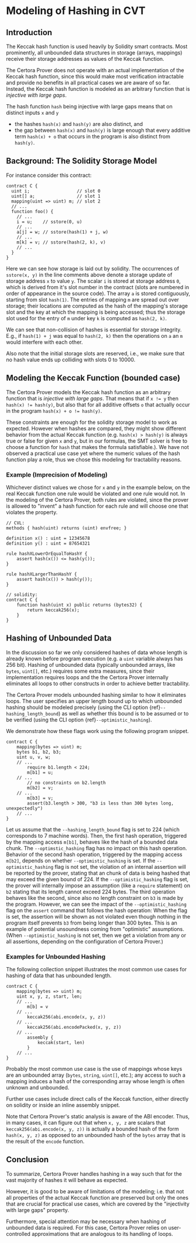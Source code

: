 Modeling of Hashing in CVT
===========


## Introduction

The Keccak hash function is used heavily by Solidity smart contracts. 
Most prominently, all unbounded data structures in storage (arrays, mappings) receive their storage addresses as values of the Keccak function.

The Certora Prover does not operate with an actual implementation of the Keccak hash function, since this would make most verification intractable and provide no benefits in all practical cases we are aware of so far.
Instead, the Keccak hash function is modeled as an arbitrary function that is _injective with large gaps_. 

The hash function `hash` being injective with large gaps means that on distinct inputs `x` and `y`
  - the hashes `hash(x)` and `hash(y)` are also distinct, and
  - the gap between `hash(x)` and `hash(y)` is large enough that every additive term `hash(x) + o` that occurs in the program is also distinct from `hash(y)`.

## Background: The Solidity Storage Model

For instance consider this contract:
```solidity
contract C {
  uint i;                  // slot 0
  uint[] a;                // slot 1
  mapping(uint => uint) m; // slot 2
  // ...
  function foo() {
	// ...
	i = u;    // sstore(0, u)
    // ... 
    a[j] = w; // sstore(hash(1) + j, w)
    // ... 
    m[k] = v; // sstore(hash(2, k), v)
    // ... 
  }
}
```

Here we can see how storage is laid out by solidity.
The occurrences of `sstore(x, y)` in the line comments above denote a storage update of storage address `x` to value `y`.
The scalar `i` is stored at storage address `0`, which is derived from it's slot number in the contract (slots are numbered in order of appearance in the source code).
The array `a` is stored contiguously, starting from slot `hash(1)`.
The entries of mapping `m` are spread out over storage; their locations are computed as the hash of the mapping's storage slot and the key at which the mapping is being accessed; thus the storage slot used for the entry of `m` under key `k` is computed as `hash(2, k)`.

We can see that non-collision of hashes is essential for storage integrity. E.g., if `hash(1) + j` was equal to `hash(2, k)` then the operations on `a` an `m` would interfere with each other.

Also note that the initial storage slots are reserved, i.e., we make sure that no hash value ends up colliding with slots 0 to 10000.


## Modeling the Keccak Function (bounded case)

The Certora Prover models the Keccak hash function as an arbitrary function that is _injective with large gaps_.
That means that if `x != y` then `hash(x) != hash(y)`, but also that for all additive offsets `o` that actually occur in the program `hash(x) + o != hash(y)`.

These constraints are enough for the solidity storage model to work as expected. However when hashes are compared, they might show different behavior from the actual Keccak function (e.g. `hash(x) > hash(y)` is always true or false for given `x` and `y`, but in our formulas, the SMT solver is free to choose a function for `hash` that makes the formula satisfiable.). 
We have not observed a practical use case yet where the numeric values of the hash function play a role, thus we chose this modeling for tractability reasons.


### Example (Imprecision of Modeling)

Whichever distinct values we chose for `x` and `y` in the example below, on the real Keccak function one rule would be violated and one rule would not. In the modeling of the Certora Prover, both rules are violated, since the prover is allowed to "invent" a hash function for each rule and will choose one that violates the property.

```solidity
// CVL:
methods { hash(uint) returns (uint) envfree; }

definition x() : uint = 12345678
definition y() : uint = 87654321

rule hashXLowerOrEqualToHashY {
	assert hash(x()) <= hash(y());
}

rule hashXLargerThanHashY {
	assert hash(x()) > hash(y());
}

// solidity:
contract C {
	function hash(uint x) public returns (bytes32) {
		return keccak256(x);
	}
}

```


<!---
[comment]: # We should also clearly explain the surprising thing the user might see. A clear example of a rule that should pass and doesn't, or a rule that shouldn't pass and does, and an explanation of why.
--->

## Hashing of Unbounded Data

In the discussion so far we only considered hashes of data whose length is already known before program execution (e.g. a `uint` variable always has 256 bit). Hashing of unbounded data (typically unbounded arrays, like `bytes`, `uint[]`, etc.) requires some extra measures, since their implementation requires loops and the the Certora Prover internally eliminates all loops to other constructs in order to achieve better tractability.

The Certora Prover models unbounded hashing similar to how it eliminates loops. The user specifies an upper length bound up to which unbounded hashing should be modeled precisely (using the CLI option {ref}`--hashing_length_bound`) as well as whether this bound is to be assumed or to be verified (using the CLI option {ref}`--optimistic_hashing`).

We demonstrate how these flags work using the following program snippet.

```solidity
contract C {
	mapping(bytes => uint) m;
	bytes b1, b2, b3;
	uint u, v, w;
	// ...
		require b1.length < 224;
		m[b1] = u;
	// ...
		// no constraints on b2.length
		m[b2] = v; 
	// ...
		m[b3] = v;
	    assert(b3.length > 300, "b3 is less than 300 bytes long, unexpectedly")
	// ...
}
```

Let us assume that the `--hashing_length_bound` flag is set to 224 (which corresponds to 7 machine words).
Then, the first hash operation, triggered by the mapping access `m[b1]`, behaves like the hash of a bounded data chunk. The `--optimstic_hashing` flag has no impact on this hash operation.
Behavior of the second hash operation, triggered by the mapping access `m[b2]`, depends on whether `--optimistic_hashing` is set. 
If the `--optimistic_hashing` flag is not set, the violation of an internal assertion will be reported by the prover, stating that an chunk of data is being hashed that may exceed the given bound of 224.
If the `--optimistic_hashing` flag is set, the prover will internally impose an assumption (like a `require` statement) on `b2` stating that its length cannot exceed 224 bytes.
The third operation behaves like the second, since also no length constraint on `b3` is made by the program. However, we can see the impact of the `--optimistic_hashing` flag on the `assert` command that follows the hash operation: When the flag is set, the assertion will be shown as not violated even though nothing in the program itself prevents `b3` from being longer than 300 bytes. This is an example of potential unsoundness coming from "optimistic" assumptions.
(When `--optimistic_hashing` is not set, then we get a violation from any or all assertions, depending on the configuration of Certora Prover.)






### Examples for Unbounded Hashing

The following collection snippet illustrates the most common use cases for hashing of data that has unbounded length.


```solidity
contract C {
	mapping(bytes => uint) m; 
	uint x, y, z, start, len;
    // ... 
		m[b] = v
    // ... 
		keccak256(abi.encode(x, y, z))
    // ... 
		keccak256(abi.encodePacked(x, y, z))
	// ...
		assembly {
			keccak(start, len)
		}
	// ...
}

```

Probably the most common use case is the use of mappings whose keys are an unbounded array (`bytes`, `string`, `uint[]`, etc.); any access to such a mapping induces a hash of the corresponding array whose length is often unknown and unbounded.

Further use cases include direct calls of the Keccak function, either directly on solidity or inside an inline assembly snippet.

Note that Certora Prover's static analysis is aware of the ABI encoder. Thus, in many cases, it can figure out that when `x, y, z` are scalars that `keccak256(abi.encode(x, y, z))` is actually a bounded hash of the form `hash(x, y, z)` as opposed to an unbounded hash of the `bytes` array that is the result of the `encode` function.




## Conclusion

To summarize, Certora Prover handles hashing in a way such that for the vast majority of hashes it will behave as expected. 

However, it is good to be aware of limitations of the modeling; i.e. that not all properties of the actual Keccak function are preserved but only the ones that are crucial for practical use cases, which are covered by the "injectivity with large gaps" property.

Furthermore, special attention may be necessary when hashing of unbounded data is required. For this case, Certora Prover relies on user-controlled approximations that are analogous to its handling of loops.





<!---
[comment]: # [Mike] : I might say "including bytes and string", since the most common case of unbounded arrays is something like int[]
--->


<!---
comment]: # [Mike] : Link to the setting (it should be documented in ref-manual/cli/options.md)
--->
